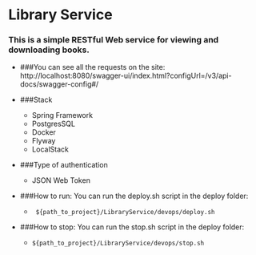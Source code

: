 # Library Service

### This is a simple RESTful Web service for viewing and downloading books.

-  ###You can see all the requests on the site:
   http://localhost:8080/swagger-ui/index.html?configUrl=/v3/api-docs/swagger-config#/
-  ###Stack 
   - Spring Framework
   - PostgresSQL
   - Docker
   - Flyway
   - LocalStack

-  ###Type of authentication
    - JSON Web Token


     
- ###How to run: 
   You can run the deploy.sh script in the deploy folder:
   -      ${path_to_project}/LibraryService/devops/deploy.sh

- ###How to stop:
   You can run the stop.sh script in the deploy folder:
   -     ${path_to_project}/LibraryService/devops/stop.sh



